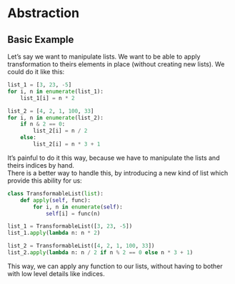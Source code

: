 # Abstraction

## Basic Example

Let’s say we want to manipulate lists. We want to be able to apply transformation to
theirs elements in place (without creating new lists). We could do it like this:

```python
list_1 = [3, 23, -5]
for i, n in enumerate(list_1):
    list_1[i] = n * 2

list_2 = [4, 2, 1, 100, 33]
for i, n in enumerate(list_2):
    if n & 2 == 0:
        list_2[i] = n / 2
    else:
        list_2[i] = n * 3 + 1

```

It’s painful to do it this way, because we have to manipulate the lists and theirs
indices by hand.  
There is a better way to handle this, by introducing a new kind of list which provide
this ability for us:

```python
class TransformableList(list):
    def apply(self, func):
        for i, n in enumerate(self):
            self[i] = func(n)

list_1 = TransformableList([3, 23, -5])
list_1.apply(lambda n: n * 2)

list_2 = TransformableList([4, 2, 1, 100, 33])
list_2.apply(lambda n: n / 2 if n % 2 == 0 else n * 3 + 1)

```

This way, we can apply any function to our lists, without having to bother with low level 
details like indices.
